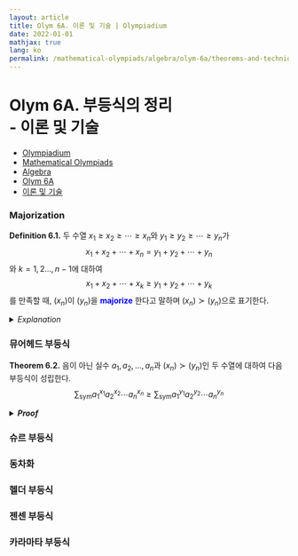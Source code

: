 ```yaml
---
layout: article
title: Olym 6A. 이론 및 기술 | Olympiadium
date: 2022-01-01
mathjax: true
lang: ko
permalink: /mathematical-olympiads/algebra/olym-6a/theorems-and-techniques/
---
```

# Olym 6A. 부등식의 정리 <br> <ssup> - 이론 및 기술</ssup>

<ul class="breadcrumb">
	<li><a href="{{ site.baseurl }}/">Olympiadium</a></li> 
	<li><a href="{{ site.baseurl }}/mathematical-olympiads/">Mathematical Olympiads</a></li> 
	<li><a href="{{ site.baseurl }}/mathematical-olympiads/algebra/">Algebra</a></li> 
	<li><a href="{{ site.baseurl }}/mathematical-olympiads/algebra/olym-6a/">Olym 6A</a></li> 
	<li><a href="{{ site.baseurl }}/mathematical-olympiads/algebra/olym-6a/theorems-and-techniques/">이론 및 기술</a></li>
</ul>

### Majorization
<yellowboard><b>Definition 6.1.</b> 두 수열 $x_1 \ge x_2 \ge \cdots \ge x_n$와 $y_1 \ge y_2 \ge \cdots \ge y_n$가 $$x_1+x_2+\cdots +x_n=y_1+y_2+\cdots +y_n$$와 $k=1, 2 \ldots, n-1$에 대하여 $$x_1+x_2+\cdots +x_k \ge y_1+y_2+\cdots +y_k$$를 만족할 때, $(x_n)$이 $(y_n)$을 <span style="color:blue"><b>majorize</b></span> 한다고 말하며 $(x_n) \succ (y_n)$으로 표기한다. </yellowboard>
<orangeborder><details>
<summary><i>Explanation</i></summary>
예를 들면 $$(5, 0, 0) \succ (3, 1, 1) \succ (2, 2, 1)$$이 성립한다. 
</details></orangeborder>

### 뮤어헤드 부등식
<greenboard><b>Theorem 6.2.</b> 음이 아닌 실수 $a_1, a_2, \ldots, a_n$과 $(x_n) \succ (y_n)$인 두 수열에 대하여 다음 부등식이 성립한다. $$\sum_{\mathrm{sym}}a_1^{x_1}a_2^{x_2}\cdots a_n^{x_n} \ge \sum_{\mathrm{sym}}a_1^{y_1}a_2^{y_2}\cdots a_n^{y_n}$$</greenboard>
<blueborder><details>
<summary><b><i>Proof</i></b></summary>
증명
</details></blueborder>

### 슈르 부등식


### 동차화

### 헬더 부등식

### 젠센 부등식

### 카라마타 부등식
